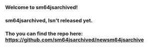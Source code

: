 ### Welcome to sm64jsarchived!

### sm64jsarchived, Isn't released yet.
### Tho you can find the repo here: https://github.com/sm64jsarchived/newsm64jsarchive
